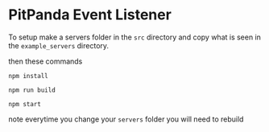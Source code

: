 # PitPanda Event Listener

To setup make a servers folder in the `src` directory and copy what is seen in the `example_servers` directory.

then these commands

`npm install`

`npm run build`

`npm start`

note everytime you change your `servers` folder you will need to rebuild
